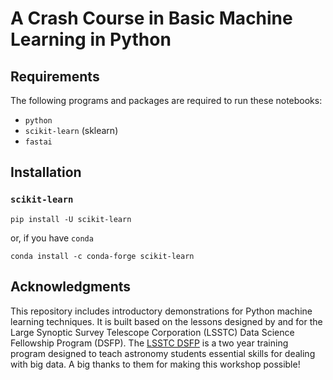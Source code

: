 # A Crash Course in Basic Machine Learning in Python

## Requirements
The following programs and packages are required to run these notebooks: 
- `python`
- `scikit-learn` (sklearn)
- `fastai`

## Installation

### `scikit-learn`
```
pip install -U scikit-learn
```
or, if you have `conda`
```
conda install -c conda-forge scikit-learn
```

## Acknowledgments
This repository includes introductory demonstrations for Python machine learning techniques. It is built based on the lessons designed by and for the Large Synoptic Survey Telescope Corporation (LSSTC) Data Science Fellowship Program (DSFP). The [LSSTC DSFP](http://ciera.northwestern.edu/Education/LSSTC_DSFPOverview.php) is a two year training program designed to teach astronomy students essential skills for dealing with big data. A big thanks to them for making this workshop possible! 
